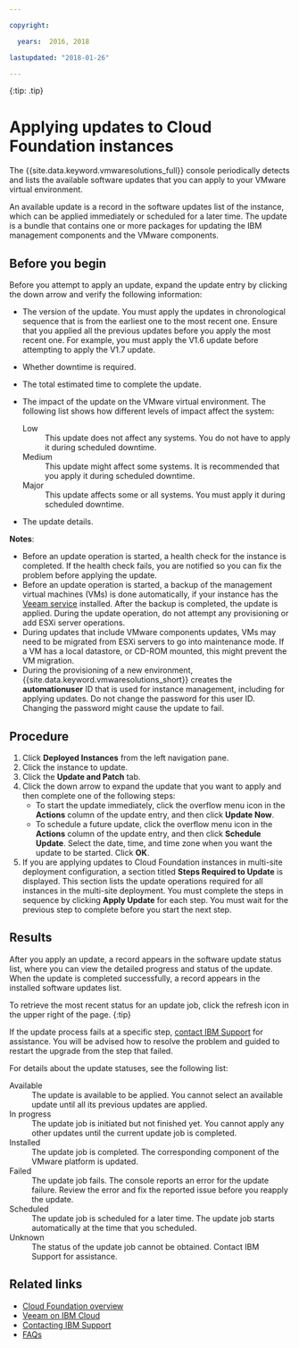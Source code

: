 ```yaml
---

copyright:

  years:  2016, 2018

lastupdated: "2018-01-26"

---
```


{:tip: .tip}

# Applying updates to Cloud Foundation instances

The {{site.data.keyword.vmwaresolutions_full}} console periodically detects and lists the available software updates that you can apply to your VMware virtual environment.

An available update is a record in the software updates list of the instance, which can be applied immediately or scheduled for a later time. The update is a bundle that contains one or more packages for updating the IBM management components and the VMware components.

## Before you begin

<!-- **Note**: Because the V1.7 release updates the VMware NSX for vSphere version from 6.2.4 to 6.2.6, it is recommended to review and complete any required steps from the VMware documentation. For more information, see [Preparing for the NSX Upgrade](https://docs.vmware.com/en/VMware-NSX-for-vSphere/6.2/com.vmware.nsx.upgrade.doc/GUID-CCA34724-2621-4A5C-B2DC-65596AC46EBB.html){:new_window}. -->

Before you attempt to apply an update, expand the update entry by clicking the down arrow and verify the following information:
*  The version of the update. You must apply the updates in chronological sequence that is from the earliest one to the most recent one. Ensure that you applied all the previous updates before you apply the most recent one. For example, you must apply the V1.6 update before attempting to apply the V1.7 update.
*  Whether downtime is required.
*  The total estimated time to complete the update.
*  The impact of the update on the VMware virtual environment. The following list shows how different levels of impact affect the
system:

    <dl class="dl"><dt class="dt dlterm">Low</dt>
    <dd class="dd">This update does not affect any systems. You do not have to apply it during scheduled
    downtime.</dd>
    <dt class="dt dlterm">Medium</dt>
    <dd class="dd">This update might affect some systems. It is recommended that you apply it during scheduled
    downtime. </dd>
    <dt class="dt dlterm">Major</dt>
    <dd class="dd">This update affects some or all systems. You must apply it during scheduled downtime.</dd>
    </dl>
* The update details.

**Notes**:

* Before an update operation is started, a health check for the instance is completed. If the health check fails, you are notified so you can fix the problem before applying the update.
* Before an update operation is started, a backup of the management virtual machines (VMs) is done automatically, if your instance has the [Veeam service](vc_addingremovingservices.html#available-services-for-vcenter-server-instances) installed. After the backup is completed, the update is applied. During the update operation, do not attempt any provisioning or add ESXi server operations.
* During updates that include VMware components updates, VMs may need to be migrated from ESXi servers to go into maintenance mode. If a VM has a local datastore, or CD-ROM mounted, this might prevent the VM migration.
* During the provisioning of a new environment, {{site.data.keyword.vmwaresolutions_short}} creates the **automationuser** ID that is used for instance management, including for applying updates. Do not change the password for this user ID. Changing the password might cause the update to fail.

## Procedure

1. Click **Deployed Instances** from the left navigation pane.
2. Click the instance to update.
3. Click the **Update and Patch** tab.
4. Click the down arrow to expand the update that you want to apply and then complete one of the following steps:
   *  To start the update immediately, click the overflow menu icon in the **Actions** column of the update entry, and then click
   **Update Now**.
   *  To schedule a future update, click the overflow menu icon in the **Actions** column of the update entry, and then click **Schedule Update**. Select the date, time, and time zone when you want the update to be started. Click **OK**.
5. If you are applying updates to Cloud Foundation instances in multi-site deployment configuration, a section titled **Steps Required to Update** is displayed. This section lists the update operations required for all instances in the multi-site deployment. You must complete the steps in sequence by clicking **Apply Update** for each step. You must wait for the previous step to complete before you start the next step.

## Results

After you apply an update, a record appears in the software update status list, where you can view the detailed progress and status of the update. When the update is completed successfully, a record appears in the installed software updates list.

To retrieve the most recent status for an update job, click the refresh icon in the upper right of the page.
{:tip}

If the update process fails at a specific step, [contact IBM Support](../vmonic/trbl_support.html) for assistance. You will be advised how to resolve the problem and guided to restart the upgrade from the step that failed.

For details about the update statuses, see the following list:
<dl class="dl">
<dt class="dt dlterm">Available</dt>
<dd class="dd">The update is available to be applied. You cannot select an available update until all its previous updates are applied.
</dd>
<dt class="dt dlterm">In progress</dt>
<dd class="dd">The update job is initiated but not finished yet. You cannot apply any other updates until the current update job is
completed.</dd>
<dt class="dt dlterm">Installed</dt>
<dd class="dd">The update job is completed. The corresponding component of the VMware platform is updated.</dd>
<dt class="dt dlterm">Failed</dt>
<dd class="dd">The update job fails. The console reports an error for the update failure. Review the error and fix the reported issue
before you reapply the update.</dd>
<dt class="dt dlterm">Scheduled</dt>
<dd class="dd">The update job is scheduled for a later time. The update job starts automatically at the time that you scheduled.</dd><dt class="dt dlterm">Unknown</dt>
<dd class="dd">The status of the update job cannot be obtained. Contact IBM Support for assistance.</dd>
</dl>

## Related links

* [Cloud Foundation overview](../sddc/sd_cloudfoundationoverview.html)
* [Veeam on IBM Cloud](../services/veeam_considerations.html)
* [Contacting IBM Support](../vmonic/trbl_support.html)
* [FAQs](../vmonic/faq.html)
